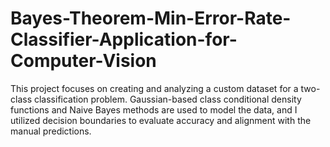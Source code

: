 # Bayes-Theorem-Min-Error-Rate-Classifier-Application-for-Computer-Vision
This project focuses on creating and analyzing a custom dataset for a two-class classification problem. Gaussian-based class conditional density functions and  Naive Bayes methods are used to model the data, and I utilized decision boundaries to evaluate accuracy and alignment with the manual predictions.
